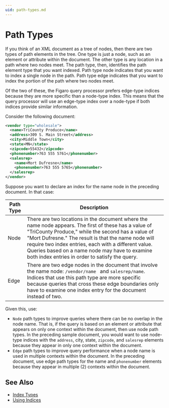 ```yaml
---
uid: path-types.md
---
```


# Path Types


If you think of an XML document as a tree of nodes, then there are two types of path elements in the tree. One type is just a node, such as an element or attribute within the document. The other type is any location in a path where two nodes meet. The path type, then, identifies the path element type that you want indexed. Path type node indicates that you want to index a single node in the path. Path type edge indicates that you want to index the portion of the path where two nodes meet.

Of the two of these, the Figaro query processor prefers edge-type indices because they are more specific than a node-type index. This means that the query processor will use an edge-type index over a node-type if both indices provide similar information.


Consider the following document:

``` XML
<vendor type="wholesale">
  <name>TriCounty Produce</name>
  <address>309 S. Main Street</address>
  <city>Middle Town</city>
  <state>MN</state>
  <zipcode>55432</zipcode>
  <phonenumber>763 555 5761</phonenumber>
  <salesrep>
    <name>Mort Dufresne</name>
    <phonenumber>763 555 5765</phonenumber>
  </salesrep>
</vendor>
```

Suppose you want to declare an index for the name node in the preceding document. In that case:

Path Type | Description
--------- | ------------
Node | There are two locations in the document where the name node appears. The first of these has a value of "TriCounty Produce," while the second has a value of "Mort Dufresne." The result is that the name node will require two index entries, each with a different value. Queries based on a name node may have to examine both index entries in order to satisfy the query.
Edge | There are two edge nodes in the document that involve the name node: `/vendor/name ` and `salesrep/name`. Indices that use this path type are more specific because queries that cross these edge boundaries only have to examine one index entry for the document instead of two.

Given this, use:
* `Node` path types to improve queries where there can be no overlap in the node name. That is, if the query is based on an element or attribute that appears on only one context within the document, then use node path types. In the preceding sample document, you would want to use node-type indices with the `address`, city, state, `zipcode`, and `salesrep` elements because they appear in only one context within the document.
* `Edge` path types to improve query performance when a node name is used in multiple contexts within the document. In the preceding document, use edge path types for the name and `phonenumber` elements because they appear in multiple (2) contexts within the document.

## See Also
* [Index Types](xref:index-types.md)
* [Using Indices](xref:using-indices.md)
